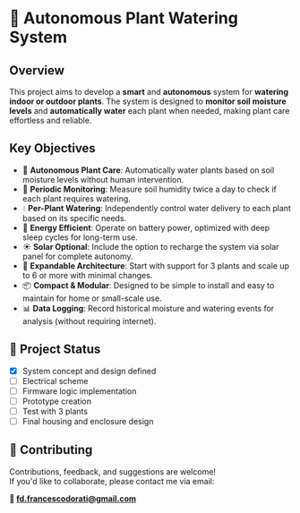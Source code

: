 # 🌿 Autonomous Plant Watering System

## Overview

This project aims to develop a **smart** and **autonomous** system for **watering indoor or outdoor plants**. The system is designed to **monitor soil moisture levels** and **automatically water** each plant when needed, making plant care effortless and reliable.

## Key Objectives

- 🌱 **Autonomous Plant Care**: Automatically water plants based on soil moisture levels without human intervention.
- 🔄 **Periodic Monitoring**: Measure soil humidity twice a day to check if each plant requires watering.
- 💧 **Per-Plant Watering**: Independently control water delivery to each plant based on its specific needs.
- 🔋 **Energy Efficient**: Operate on battery power, optimized with deep sleep cycles for long-term use.
- ☀️ **Solar Optional**: Include the option to recharge the system via solar panel for complete autonomy.
- 🧠 **Expandable Architecture**: Start with support for 3 plants and scale up to 6 or more with minimal changes.
- 📦 **Compact & Modular**: Designed to be simple to install and easy to maintain for home or small-scale use.
- 📊 **Data Logging**: Record historical moisture and watering events for analysis (without requiring internet).


## 🚧 Project Status

- [x] System concept and design defined
- [ ] Electrical scheme
- [ ] Firmware logic implementation
- [ ] Prototype creation
- [ ] Test with 3 plants
- [ ] Final housing and enclosure design

## 🤝 Contributing

Contributions, feedback, and suggestions are welcome!  
If you'd like to collaborate, please contact me via email:

**📧 fd.francescodorati@gmail.com**
